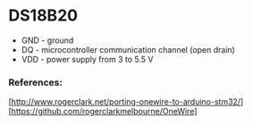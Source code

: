 # DS18B20

* GND 	- ground
* DQ 	- microcontroller communication channel (open drain)
* VDD 	- power supply from 3 to 5.5 V

### References:

[http://www.rogerclark.net/porting-onewire-to-arduino-stm32/]
[https://github.com/rogerclarkmelbourne/OneWire]
